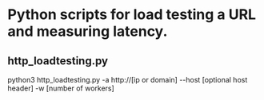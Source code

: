 # Python scripts for load testing a URL and measuring latency.

## http_loadtesting.py

python3 http_loadtesting.py -a http://[ip or domain] --host [optional host header] -w [number of workers]
